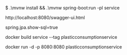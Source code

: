$ .\mvnw install && .\mvnw spring-boot:run -pl service

http://localhost:8080/swagger-ui.html

spring.jpa.show-sql=true 

docker build service --tag plasticconsumptionservice

docker run -d -p 8080:8080 plasticconsumptionservice